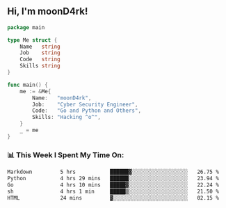 <h2> Hi, I'm moonD4rk!</h2>

```go
package main

type Me struct {
	Name   string
	Job    string
	Code   string
	Skills string
}

func main() {
	me := &Me{
		Name:   "moonD4rk",
		Job:    "Cyber Security Engineer",
		Code:   "Go and Python and Others",
		Skills: "Hacking ^o^",
	}
	_ = me
}
```

<h3>📊 This Week I Spent My Time On:</h3>
<!-- <img align='right' src="https://github-readme-stats.vercel.app/api?username=moond4rk&show_icons=true&theme=radical", width="300" height="150"> -->

<!--START_SECTION:waka-->

```txt
Markdown         5 hrs           ██████▓░░░░░░░░░░░░░░░░░░   26.75 %
Python           4 hrs 29 mins   ██████░░░░░░░░░░░░░░░░░░░   23.94 %
Go               4 hrs 10 mins   █████▓░░░░░░░░░░░░░░░░░░░   22.24 %
sh               4 hrs 1 min     █████▒░░░░░░░░░░░░░░░░░░░   21.50 %
HTML             24 mins         ▓░░░░░░░░░░░░░░░░░░░░░░░░   02.15 %
```

<!--END_SECTION:waka-->

